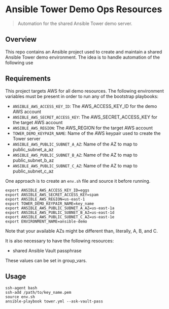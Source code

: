 # Ansible Tower Demo Ops Resources
> Automation for the shared Ansible Tower demo server.

## Overview
This repo contains an Ansible project used to create and maintain a shared Ansible Tower demo environment. The idea is to handle automation of the following use

## Requirements
This project targets AWS for all demo resources. The following environment variables must be present in order to run any of the bootstrap playbooks:
- `ANSIBLE_AWS_ACCESS_KEY_ID`: The AWS_ACCESS_KEY_ID for the demo AWS account
- `ANSIBLE_AWS_SECRET_ACCESS_KEY`: The AWS_SECRET_ACCESS_KEY for the target AWS account
- `ANSIBLE_AWS_REGION`: The AWS_REGION for the target AWS account
- `TOWER_DEMO_KEYPAIR_NAME`: Name of the AWS keypair used to create the Tower server
- `ANSIBLE_AWS_PUBLIC_SUBNET_A_AZ`: Name of the AZ to map to public_subnet_a_az
- `ANSIBLE_AWS_PUBLIC_SUBNET_B_AZ`: Name of the AZ to map to public_subnet_b_az
- `ANSIBLE_AWS_PUBLIC_SUBNET_C_AZ`: Name of the AZ to map to public_subnet_c_az

One approach is to create an ```env.sh``` file and source it before running.

```
export ANSIBLE_AWS_ACCESS_KEY_ID=eggs
export ANSIBLE_AWS_SECRET_ACCESS_KEY=spam
export ANSIBLE_AWS_REGION=us-east-1
export TOWER_DEMO_KEYPAIR_NAME=key_name
export ANSIBLE_AWS_PUBLIC_SUBNET_A_AZ=us-east-1a
export ANSIBLE_AWS_PUBLIC_SUBNET_B_AZ=us-east-1d
export ANSIBLE_AWS_PUBLIC_SUBNET_C_AZ=us-east-1e
export ENVIRONMENT_NAME=ansible-demo
```

Note that your available AZs might be different than, literally, A, B, and C.

It is also necessary to have the following resources:
  - shared Ansible Vault passphrase

These values can be set in group_vars.

## Usage
```
ssh-agent bash
ssh-add /path/to/key_name.pem
source env.sh
ansible-playbook tower.yml --ask-vault-pass
```
